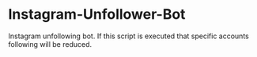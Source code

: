 # Instagram-Unfollower-Bot
Instagram unfollowing bot. If this script is executed that specific accounts following will be reduced. 
